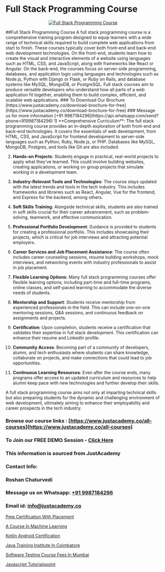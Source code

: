 # Full Stack Programming Course

<p align="center">
  <a href="https://justacademy.co/program-detail/full-stack-web-development">
    <img src="https://justacademy.co/storage2/program_images/1704700371.webp" alt="Full Stack Programming Course">
  </a>
</p>
##Full Stack Programming Course
A full stack programming course is a comprehensive training program designed to equip learners with a wide range of technical skills required to build complete web applications from start to finish. These courses typically cover both front-end and back-end web development technologies. On the front-end, students learn how to create the visual and interactive elements of a website using languages such as HTML, CSS, and JavaScript, along with frameworks like React or Angular. On the back-end, the courses focus on server-side programming, databases, and application logic using languages and technologies such as Node.js, Python with Django or Flask, or Ruby on Rails, and database systems like MySQL, MongoDB, or PostgreSQL. Full stack courses aim to produce versatile developers who understand how all parts of a web application fit together, enabling them to build complex, efficient, and scalable web applications.
### To Download Our Brochure [https://www.justacademy.co/download-brochure-for-free](https://www.justacademy.co/download-brochure-for-free)
### Message us for more information [+91 9987184296](https://api.whatsapp.com/send?phone=919987184296)
1) **Comprehensive Curriculum**: The full stack programming course provides an in-depth exploration of both front-end and back-end technologies. It covers the essentials of web development, from HTML, CSS, and JavaScript for frontend development to server-side languages such as Python, Ruby, Node.js, or PHP. Databases like MySQL, MongoDB, Postgres, and tools like Git are also included.

2) **Hands-on Projects**: Students engage in practical, real-world projects to apply what they've learned. This could involve building websites, creating applications, or working on group projects that simulate working in a development team.

3) **Industry-Relevant Tools and Technologies**: The course stays updated with the latest trends and tools in the tech industry. This includes frameworks and libraries such as React, Angular, Vue for the frontend, and Express for the backend, among others.

4) **Soft Skills Training**: Alongside technical skills, students are also trained in soft skills crucial for their career advancement, such as problem-solving, teamwork, and effective communication.

5) **Professional Portfolio Development**: Guidance is provided to students for creating a professional portfolio. This includes showcasing their projects, which is critical for job interviews and attracting potential employers.

6) **Career Services and Job Placement Assistance**: The course often includes career counseling sessions, resume building workshops, mock interviews, and networking events with industry professionals to assist in job placement.

7) **Flexible Learning Options**: Many full stack programming courses offer flexible learning options, including part-time and full-time programs, online classes, and self-paced learning to accommodate the diverse needs of students.

8) **Mentorship and Support**: Students receive mentorship from experienced professionals in the field. This can include one-on-one mentoring sessions, Q&A sessions, and continuous feedback on assignments and projects.

9) **Certification**: Upon completion, students receive a certification that validates their expertise in full stack development. This certification can enhance their resume and LinkedIn profile.

10) **Community Access**: Becoming part of a community of developers, alumni, and tech enthusiasts where students can share knowledge, collaborate on projects, and make connections that could lead to job opportunities.

11) **Continuous Learning Resources**: Even after the course ends, many programs offer access to an updated curriculum and resources to help alumni keep pace with new technologies and further develop their skills.

A full stack programming course aims not only at imparting technical skills but also preparing students for the dynamic and challenging environment of web development, ultimately aiming to enhance their employability and career prospects in the tech industry.

### Browse our course links : [https://www.justacademy.co/all-courses](https://www.justacademy.co/all-courses) 
### To Join our FREE DEMO Session - [Click Here](https://www.justacademy.co/register-for-course-demo)


### This information is sourced from JustAcademy
### Contact Info:
### Roshan Chaturvedi
### Message us on Whatsapp: [+91 9987184296](https://api.whatsapp.com/send?phone=919987184296)
### Email id: [info@justacademy.co](mailto:info@justacademy.co)
                
[Pmp Certification With Placement](https://www.linkedin.com/pulse/pmp-certification-placement-justacademy-pune-l4exc?trackingId=KJ1Fb8%2Fd487LXD5uRd2fXw%3D%3D&lipi=urn%3Ali%3Apage%3Ad_flagship3_company_admin%3BURLYXo%2BCRPCij0ETJnelAQ%3D%3D)

[A Course In Machine Learning](https://www.linkedin.com/pulse/course-machine-learning-software-training-mountain-view-qmige?trackingId=E0EV1zBn5iNL04Pvt6p5lA%3D%3D&lipi=urn%3Ali%3Apage%3Ad_flagship3_company_admin%3BbQ9qZFjkRLyS67kyvPtamg%3D%3D)

[Kotlin Android Certification](https://medium.com/@justacademytraining/kotlin-android-certification-34fe2e6fb7c4)

[Java Training Institute In Coimbatore](https://medium.com/@ranemanish460/java-training-institute-in-coimbatore-25a9ea8245ba)

[Software Testing Course Fees In Mumbai](https://justacademyin.github.io/justacademy/software-testing-course-fees-in-mumbai)

[Javascript Tutorialspoint](https://justacademyin.github.io/justacademy/javascript-tutorialspoint)

